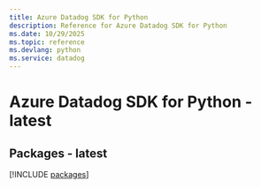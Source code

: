 ```yaml
---
title: Azure Datadog SDK for Python
description: Reference for Azure Datadog SDK for Python
ms.date: 10/29/2025
ms.topic: reference
ms.devlang: python
ms.service: datadog
---
```

# Azure Datadog SDK for Python - latest
## Packages - latest
[!INCLUDE [packages](datadog-index.md)]